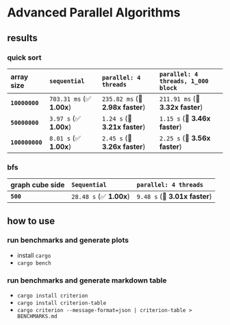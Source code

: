 # Advanced Parallel Algorithms

## results

### quick sort

| array size      | `sequential`              | `parallel: 4 threads`            | `parallel: 4 threads, 1_000 block` |
| :-------------- | :------------------------ | :------------------------------- | :--------------------------------- |
| **`10000000`**  | `703.31 ms` (✅ **1.00x**) | `235.82 ms` (🚀 **2.98x faster**) | `211.91 ms` (🚀 **3.32x faster**)   |
| **`50000000`**  | `3.97 s` (✅ **1.00x**)    | `1.24 s` (🚀 **3.21x faster**)    | `1.15 s` (🚀 **3.46x faster**)      |
| **`100000000`** | `8.01 s` (✅ **1.00x**)    | `2.45 s` (🚀 **3.26x faster**)    | `2.25 s` (🚀 **3.56x faster**)      |

### bfs

| graph cube side | `Sequential`            | `parallel: 4 threads`         |
| :-------------- | :---------------------- | :---------------------------- |
| **`500`**       | `28.48 s` (✅ **1.00x**) | `9.48 s` (🚀 **3.01x faster**) |

## how to use

### run benchmarks and generate plots

- install `cargo`
- `cargo bench`

### run benchmarks and generate markdown table

- `cargo install criterion`
- `cargo install criterion-table`
- `cargo criterion --message-format=json | criterion-table > BENCHMARKS.md`
